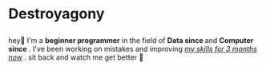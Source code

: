 
<h1><p font size="3" color="black" face="IMPACT"><strong>Destroyagony</p></strong></h1>


 <style> .u {
text-decoration: underline;
}
</style>
hey👋 I'm a <strong>beginner programmer</strong> in the field of <strong> Data since </strong> and <strong> Computer since</strong> . I've been working on mistakes and improving <span class="u"><i>my skills for 3 months now</i></span> . sit back and watch me get better 🧠

